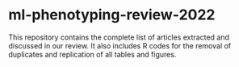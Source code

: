 # ml-phenotyping-review-2022
This repository contains the complete list of articles extracted and discussed in our review.  It also includes R codes for the removal of duplicates and replication of all tables and figures.   
